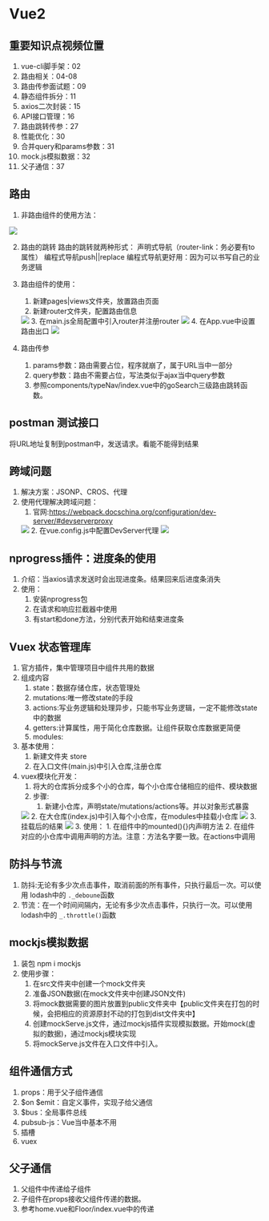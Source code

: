 # Vue2

## 重要知识点视频位置

1. vue-cli脚手架：02
2. 路由相关：04-08
3. 路由传参面试题：09
4. 静态组件拆分：11
5. axios二次封装：15
6. API接口管理：16
7. 路由跳转传参：27
8. 性能优化：30
9. 合并query和params参数：31
10. mock.js模拟数据：32
11. 父子通信：37

## 路由

1. 非路由组件的使用方法：
  <img src="./img/01-路由组件的使用.png" />

2. 路由的跳转
路由的跳转就两种形式：
声明式导航（router-link：务必要有to属性）
编程式导航push||replace
编程式导航更好用：因为可以书写自己的业务逻辑

2. 路由组件的使用：
   1. 新建pages|views文件夹，放置路由页面
   2. 新建router文件夹，配置路由信息
   <img src="./img/01-路由组件router文件.png" />
   3. 在main.js全局配置中引入router并注册router
   <img src="./img/01-路由组件main.js.png" />
   4. 在App.vue中设置路由出口
   <img src="./img/01-路由组件App路由出口.png" />

3. 路由传参
   1. params参数：路由需要占位，程序就崩了，属于URL当中一部分
   2. query参数：路由不需要占位，写法类似于ajax当中query参数
   3. 参照components/typeNav/index.vue中的goSearch三级路由跳转函数。

## postman 测试接口

将URL地址复制到postman中，发送请求。看能不能得到结果

## 跨域问题

1. 解决方案：JSONP、CROS、代理
2. 使用代理解决跨域问题：
   1. 官网:<https://webpack.docschina.org/configuration/dev-server/#devserverproxy>
   <img src="./img/02-代理跨域问题官网文档.png" />
   2. 在vue.config.js中配置DevServer代理
   <img src="./img/02-代理跨域问题.png" />

## nprogress插件：进度条的使用

1. 介绍：当axios请求发送时会出现进度条。结果回来后进度条消失
2. 使用：
   1. 安装nprogress包
   2. 在请求和响应拦截器中使用
   3. 有start和done方法，分别代表开始和结束进度条

## Vuex 状态管理库

1. 官方插件，集中管理项目中组件共用的数据
2. 组成内容
   1. state：数据存储仓库，状态管理处
   2. mutations:唯一修改state的手段
   3. actions:写业务逻辑和处理异步，只能书写业务逻辑，一定不能修改state中的数据
   4. getters:计算属性，用于简化仓库数据。让组件获取仓库数据更简便
   5. modules:
3. 基本使用：
   1. 新建文件夹 store
   2. 在入口文件(main.js)中引入仓库,注册仓库
4. vuex模块化开发：
   1. 将大的仓库拆分成多个小的仓库，每个小仓库仓储相应的组件、模块数据
   2. 步骤:
      1. 新建小仓库，声明state/mutations/actions等。并以对象形式暴露
   <img src="./img/03-vuex模块化-小仓库.png" />
      2. 在大仓库(index.js)中引入每个小仓库，在modules中挂载小仓库
   <img src="./img/03-vuex模块化-大仓库.png" />
      3. 挂载后的结果
   <img src="./img/03-vuex模块化-挂载后结果.png" />
   3. 使用：
      1. 在组件中的mounted(){}内声明方法
      2. 在组件对应的小仓库中调用声明的方法。注意：方法名字要一致。在actions中调用

## 防抖与节流

1. 防抖:无论有多少次点击事件，取消前面的所有事件，只执行最后一次。可以使用 lodash中的 `._deboune`函数
2. 节流：在一个时间间隔内，无论有多少次点击事件，只执行一次。可以使用 lodash中的 `_.throttle()`函数

## mockjs模拟数据

1. 装包 npm i mockjs
2. 使用步骤：
   1. 在src文件夹中创建一个mock文件夹
   2. 准备JSON数据(在mock文件夹中创建JSON文件)
   3. 将mock数据需要的图片放置到public文件夹中【public文件夹在打包的时候，会把相应的资源原封不动的打包到dist文件夹中】
   4. 创建mockServe.js文件，通过mockjs插件实现模拟数据。开始mock(虚拟的数据)，通过mockjs模块实现
   5. 将mockServe.js文件在入口文件中引入。

## 组件通信方式

1. props：用于父子组件通信
2. $on $emit：自定义事件，实现子给父通信
3. $bus：全局事件总线
4. pubsub-js：Vue当中基本不用
5. 插槽
6. vuex

## 父子通信

1. 父组件中传递给子组件
2. 子组件在props接收父组件传递的数据。
3. 参考home.vue和Floor/index.vue中的传递
